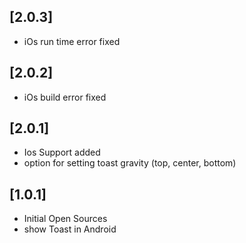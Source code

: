 ## [2.0.3]

* iOs run time error fixed

## [2.0.2]

* iOs build error fixed

## [2.0.1]

* Ios Support added 
* option for setting toast gravity (top, center, bottom)

## [1.0.1]

* Initial Open Sources
* show Toast in Android

